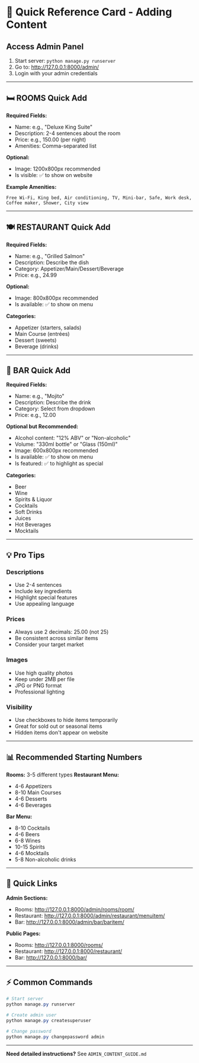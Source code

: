 # 🚀 Quick Reference Card - Adding Content

## Access Admin Panel
1. Start server: `python manage.py runserver`
2. Go to: http://127.0.0.1:8000/admin/
3. Login with your admin credentials

---

## 🛏️ ROOMS Quick Add

**Required Fields:**
- Name: e.g., "Deluxe King Suite"
- Description: 2-4 sentences about the room
- Price: e.g., 150.00 (per night)
- Amenities: Comma-separated list

**Optional:**
- Image: 1200x800px recommended
- Is visible: ✅ to show on website

**Example Amenities:**
```
Free Wi-Fi, King bed, Air conditioning, TV, Mini-bar, Safe, Work desk, Coffee maker, Shower, City view
```

---

## 🍽️ RESTAURANT Quick Add

**Required Fields:**
- Name: e.g., "Grilled Salmon"
- Description: Describe the dish
- Category: Appetizer/Main/Dessert/Beverage
- Price: e.g., 24.99

**Optional:**
- Image: 800x800px recommended
- Is available: ✅ to show on menu

**Categories:**
- Appetizer (starters, salads)
- Main Course (entrées)
- Dessert (sweets)
- Beverage (drinks)

---

## 🍺 BAR Quick Add

**Required Fields:**
- Name: e.g., "Mojito"
- Description: Describe the drink
- Category: Select from dropdown
- Price: e.g., 12.00

**Optional but Recommended:**
- Alcohol content: "12% ABV" or "Non-alcoholic"
- Volume: "330ml bottle" or "Glass (150ml)"
- Image: 600x800px recommended
- Is available: ✅ to show on menu
- Is featured: ✅ to highlight as special

**Categories:**
- Beer
- Wine
- Spirits & Liquor
- Cocktails
- Soft Drinks
- Juices
- Hot Beverages
- Mocktails

---

## 💡 Pro Tips

### Descriptions
- Use 2-4 sentences
- Include key ingredients
- Highlight special features
- Use appealing language

### Prices
- Always use 2 decimals: 25.00 (not 25)
- Be consistent across similar items
- Consider your target market

### Images
- Use high quality photos
- Keep under 2MB per file
- JPG or PNG format
- Professional lighting

### Visibility
- Use checkboxes to hide items temporarily
- Great for sold out or seasonal items
- Hidden items don't appear on website

---

## 📊 Recommended Starting Numbers

**Rooms:** 3-5 different types
**Restaurant Menu:** 
- 4-6 Appetizers
- 8-10 Main Courses  
- 4-6 Desserts
- 4-6 Beverages

**Bar Menu:**
- 8-10 Cocktails
- 4-6 Beers
- 6-8 Wines
- 10-15 Spirits
- 4-6 Mocktails
- 5-8 Non-alcoholic drinks

---

## 🔗 Quick Links

**Admin Sections:**
- Rooms: http://127.0.0.1:8000/admin/rooms/room/
- Restaurant: http://127.0.0.1:8000/admin/restaurant/menuitem/
- Bar: http://127.0.0.1:8000/admin/bar/baritem/

**Public Pages:**
- Rooms: http://127.0.0.1:8000/rooms/
- Restaurant: http://127.0.0.1:8000/restaurant/
- Bar: http://127.0.0.1:8000/bar/

---

## ⚡ Common Commands

```powershell
# Start server
python manage.py runserver

# Create admin user
python manage.py createsuperuser

# Change password
python manage.py changepassword admin
```

---

**Need detailed instructions?** See `ADMIN_CONTENT_GUIDE.md`
